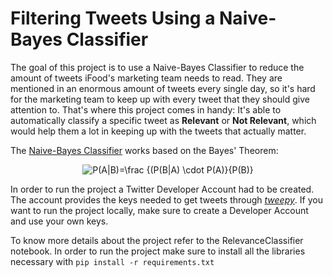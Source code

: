 # Filtering Tweets Using a Naive-Bayes Classifier 

The goal of this project is to use a Naive-Bayes Classifier to reduce the amount of tweets iFood's marketing team needs to read. They are mentioned in an enormous amount of tweets every single day, so it's hard for the marketing team to keep up with every tweet that they should give attention to. That's where this project comes in handy: It's able to automatically classify a specific tweet as **Relevant** or **Not Relevant**, which would help them a lot in keeping up with the tweets that actually matter.

The <a href="https://monkeylearn.com/blog/practical-explanation-naive-bayes-classifier/">Naive-Bayes Classifier</a> works based on the Bayes' Theorem:

<div style="text-align: center;">
    <img src="https://latex.codecogs.com/gif.latex?P(A|B)=\frac&space;{P(B|A)&space;\cdot&space;P(A)}{P(B)}" title="P(A|B)=\frac {(P(B|A) \cdot P(A)}{P(B)}" />
</div>

In order to run the project a Twitter Developer Account had to be created. The account provides the keys needed to get tweets through <a href="http://docs.tweepy.org/en/latest/"><em>tweepy</em></a>. If you want to run the project locally, make sure to create a Developer Account and use your own keys. 

To know more details about the project refer to the RelevanceClassifier notebook. In order to run the project make sure to install all the libraries necessary with ```pip install -r requirements.txt```
